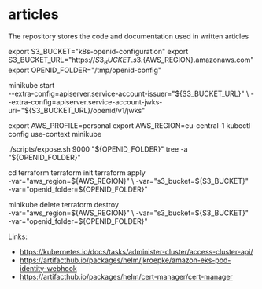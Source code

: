 # articles
The repository stores the code and documentation used in written articles

export S3_BUCKET="k8s-openid-configuration"
export S3_BUCKET_URL="https://${S3_BUCKET}.s3.${AWS_REGION}.amazonaws.com"
export OPENID_FOLDER="/tmp/openid-config"

minikube start \
  --extra-config=apiserver.service-account-issuer="${S3_BUCKET_URL}" \
  --extra-config=apiserver.service-account-jwks-uri="${S3_BUCKET_URL}/openid/v1/jwks"

export AWS_PROFILE=personal
export AWS_REGION=eu-central-1
kubectl config use-context minikube

./scripts/expose.sh 9000 "${OPENID_FOLDER}"
tree -a "${OPENID_FOLDER}"

cd terraform
terraform init
terraform apply \
  -var="aws_region=${AWS_REGION}" \
  -var="s3_bucket=${S3_BUCKET}" \
  -var="openid_folder=${OPENID_FOLDER}"

minikube delete
terraform destroy \
  -var="aws_region=${AWS_REGION}" \
  -var="s3_bucket=${S3_BUCKET}" \
  -var="openid_folder=${OPENID_FOLDER}"

Links:
* https://kubernetes.io/docs/tasks/administer-cluster/access-cluster-api/
* https://artifacthub.io/packages/helm/jkroepke/amazon-eks-pod-identity-webhook
* https://artifacthub.io/packages/helm/cert-manager/cert-manager
